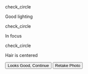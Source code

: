 <!DOCTYPE html>

<html class="light" lang="en"><head>
<meta charset="utf-8"/>
<meta content="width=device-width, initial-scale=1.0" name="viewport"/>
<title>Photo Review - Hair Analysis</title>
<script src="https://cdn.tailwindcss.com?plugins=forms,container-queries"></script>
<link href="https://fonts.googleapis.com/css2?family=Manrope:wght@400;500;600;700;800&amp;display=swap" rel="stylesheet"/>
<link href="https://fonts.googleapis.com/css2?family=Material+Symbols+Outlined" rel="stylesheet"/>
<script id="tailwind-config">
        tailwind.config = {
            darkMode: "class",
            theme: {
                extend: {
                    colors: {
                        "primary": "#13ec92",
                        "background-light": "#f6f8f7",
                        "background-dark": "#10221a",
                    },
                    fontFamily: {
                        "display": ["Manrope", "sans-serif"]
                    },
                    borderRadius: {
                        "DEFAULT": "0.25rem",
                        "lg": "0.5rem",
                        "xl": "0.75rem",
                        "full": "9999px"
                    },
                },
            },
        }
    </script>
<style>
    body {
      min-height: max(884px, 100dvh);
    }
  </style>
  </head>
<body class="font-display">
<div class="relative flex h-auto min-h-screen w-full flex-col bg-background-light dark:bg-background-dark group/design-root overflow-x-hidden">
<div class="flex flex-col h-full grow">
<!-- Header Section -->
<header class="p-4 flex flex-col items-center">
<div class="flex w-full flex-row items-center justify-center gap-3 py-5">
<div class="h-2 w-2 rounded-full bg-[#cfe7dd]"></div>
<div class="h-2 w-2 rounded-full bg-[#cfe7dd]"></div>
<div class="h-2 w-2 rounded-full bg-primary"></div>
<div class="h-2 w-2 rounded-full bg-[#cfe7dd]"></div>
</div>
</header>
<!-- Main Content -->
<main class="flex-grow flex flex-col px-4 space-y-6">
<!-- Image Preview -->
<div class="flex w-full grow @container">
<div class="w-full gap-1 overflow-hidden @[480px]:gap-2 aspect-[3/4] flex">
<div class="w-full bg-center bg-no-repeat bg-cover aspect-auto rounded-xl flex-1" data-alt="A clear, well-lit photo of the back of a person's head, showing their hair." style='background-image: url("https://lh3.googleusercontent.com/aida-public/AB6AXuB1qFzvKrwt18UAbfg32IpH45LnRfhLeXOytPtNACRonqjGawDvrDmAnOlSIY4FsJisc68OOjuHRYjxD83fiQnVeiZIiB0mNm2UUQ-uyq5lg1oDTtRXemBp6poEa-jCOccvmSjh1CVUweyWmnMkBiNelTQ4pp9a6NIjlGvikzM8VxUxR9QQwwqS0GndAccfyGKS__cVKa1WXJpMvYOYxuzx4x26l8uA0imIT7YjLUJK7-9-lJHFFb12J4It8FcuGzUTNtVKtAX1rpm6");'></div>
</div>
</div>
<!-- Quality Checklist Section -->
<div class="flex flex-col gap-2">
<div class="flex items-center gap-4 bg-background-light dark:bg-background-dark px-2 min-h-14 justify-between">
<div class="flex items-center gap-4">
<div class="text-[#0d1b16] flex items-center justify-center rounded-lg bg-primary/20 shrink-0 size-10">
<span class="material-symbols-outlined text-primary">check_circle</span>
</div>
<p class="text-[#0d1b16] dark:text-gray-200 text-base font-normal leading-normal flex-1 truncate">Good lighting</p>
</div>
</div>
<div class="flex items-center gap-4 bg-background-light dark:bg-background-dark px-2 min-h-14 justify-between">
<div class="flex items-center gap-4">
<div class="text-[#0d1b16] flex items-center justify-center rounded-lg bg-primary/20 shrink-0 size-10">
<span class="material-symbols-outlined text-primary">check_circle</span>
</div>
<p class="text-[#0d1b16] dark:text-gray-200 text-base font-normal leading-normal flex-1 truncate">In focus</p>
</div>
</div>
<div class="flex items-center gap-4 bg-background-light dark:bg-background-dark px-2 min-h-14 justify-between">
<div class="flex items-center gap-4">
<div class="text-[#0d1b16] flex items-center justify-center rounded-lg bg-primary/20 shrink-0 size-10">
<span class="material-symbols-outlined text-primary">check_circle</span>
</div>
<p class="text-[#0d1b16] dark:text-gray-200 text-base font-normal leading-normal flex-1 truncate">Hair is centered</p>
</div>
</div>
</div>
</main>
<!-- Footer with CTAs -->
<footer class="p-6 sticky bottom-0 bg-background-light dark:bg-background-dark">
<div class="flex flex-col gap-4">
<button class="flex h-12 w-full items-center justify-center rounded-xl bg-primary px-6 text-base font-bold text-background-dark transition-colors hover:bg-primary/90">
                        Looks Good, Continue
                    </button>
<button class="flex h-12 w-full items-center justify-center rounded-xl border border-primary/30 dark:border-primary/50 bg-transparent px-6 text-base font-bold text-primary transition-colors hover:bg-primary/10">
                        Retake Photo
                    </button>
</div>
</footer>
</div>
</div>
</body></html>